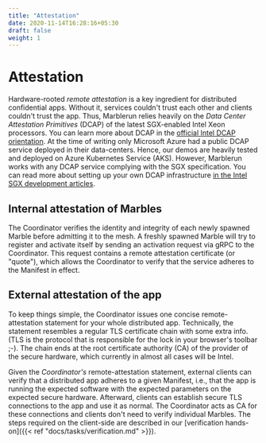 ```yaml
---
title: "Attestation"
date: 2020-11-14T16:28:16+05:30
draft: false
weight: 1
---
```


# Attestation

Hardware-rooted *remote attestation* is a key ingredient for distributed confidential apps. Without it, services couldn't trust each other and clients couldn't trust the app. Thus, Marblerun relies heavily on the *Data Center Attestation Primitives* (DCAP) of the latest SGX-enabled Intel Xeon processors. You can learn more about DCAP in the [official Intel DCAP orientation](https://download.01.org/intel-sgx/sgx-dcap/1.9/linux/docs/Intel_SGX_DCAP_ECDSA_Orientation.pdf).
At the time of writing only Microsoft Azure had a public DCAP service deployed in their data-centers. Hence, our demos are heavily tested and deployed on Azure Kubernetes Service (AKS).
However, Marblerun works with any DCAP service complying with the SGX specification. You can read more about setting up your own DCAP infrastructure [in the Intel SGX development articles](https://software.intel.com/content/www/us/en/develop/articles/intel-software-guard-extensions-data-center-attestation-primitives-quick-install-guide.html).

## Internal attestation of Marbles

The Coordinator verifies the identity and integrity of each newly spawned Marble before admitting it to the mesh.
A freshly spawned Marble will try to register and activate itself by sending an activation request via gRPC to the Coordinator.
This request contains a remote attestation certificate (or "quote"), which allows the Coordinator to verify that the service adheres to the Manifest in effect.

## External attestation of the app

To keep things simple, the Coordinator issues one concise remote-attestation statement for your whole distributed app. Technically, the statement resembles a regular TLS certificate chain with some extra info. (TLS is the protocol that is responsible for the lock in your browser's toolbar ;-). The chain ends at the root certificate authority (CA) of the provider of the secure hardware, which currently in almost all cases will be Intel.

Given the *Coordinator's* remote-attestation statement, external clients can verify that a distributed app adheres to a given Manifest, i.e., that the app is running the expected software with the expected parameters on the expected secure hardware. Afterward, clients can establish secure TLS connections to the app and use it as normal. The Coordinator acts as CA for these connections and clients don't need to verify individual Marbles. The steps required on the client-side are described in our [verification hands-on]({{< ref "docs/tasks/verification.md" >}}).

